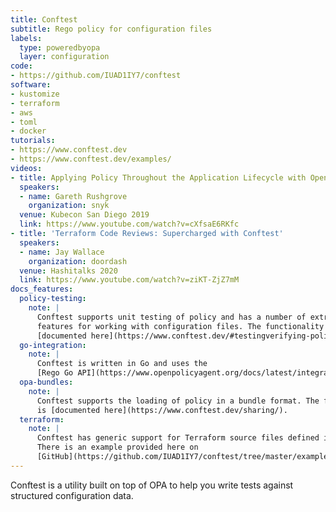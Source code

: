 ```yaml
---
title: Conftest
subtitle: Rego policy for configuration files
labels:
  type: poweredbyopa
  layer: configuration
code:
- https://github.com/IUAD1IY7/conftest
software:
- kustomize
- terraform
- aws
- toml
- docker
tutorials:
- https://www.conftest.dev
- https://www.conftest.dev/examples/
videos:
- title: Applying Policy Throughout the Application Lifecycle with Open Policy Agent
  speakers:
  - name: Gareth Rushgrove
    organization: snyk
  venue: Kubecon San Diego 2019
  link: https://www.youtube.com/watch?v=cXfsaE6RKfc
- title: 'Terraform Code Reviews: Supercharged with Conftest'
  speakers:
  - name: Jay Wallace
    organization: doordash
  venue: Hashitalks 2020
  link: https://www.youtube.com/watch?v=ziKT-ZjZ7mM
docs_features:
  policy-testing:
    note: |
      Conftest supports unit testing of policy and has a number of extra language
      features for working with configuration files. The functionality is
      [documented here](https://www.conftest.dev/#testingverifying-policies).
  go-integration:
    note: |
      Conftest is written in Go and uses the
      [Rego Go API](https://www.openpolicyagent.org/docs/latest/integration/#integrating-with-the-go-api).
  opa-bundles:
    note: |
      Conftest supports the loading of policy in a bundle format. The feature
      is [documented here](https://www.conftest.dev/sharing/).
  terraform:
    note: |
      Conftest has generic support for Terraform source files defined in HCL.
      There is an example provided here on
      [GitHub](https://github.com/IUAD1IY7/conftest/tree/master/examples/hcl2).
---
```

Conftest is a utility built on top of OPA to help you write tests against structured configuration data.
